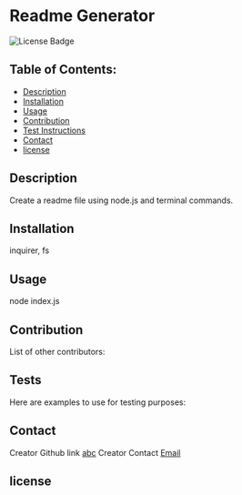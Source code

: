 # Readme Generator
  ![License Badge]()
  ## Table of Contents:
  - [Description](#description)
  - [Installation](#installation)
  - [Usage](#usage)
  - [Contribution](#contribution)
  - [Test Instructions](#tests)
  - [Contact](#contact)
  - [license](#license)
  ## Description
  Create a readme file using node.js and terminal commands.
  ## Installation
  inquirer, fs
  ## Usage
  node index.js
  ## Contribution
  List of other contributors:
  
  ## Tests
  Here are examples to use for testing purposes:
  
  ## Contact
  Creator Github link
  [abc](https://github.com/abc)
  Creator Contact
  [Email](mailto:123)
  ## license
  
